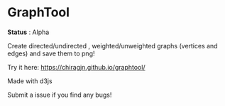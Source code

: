 # GraphTool

__Status__ : Alpha

Create directed/undirected , weighted/unweighted graphs (vertices and edges) and save them to png!

Try it here: https://chiragjn.github.io/graphtool/

Made with d3js

Submit a issue if you find any bugs!
